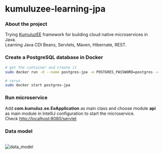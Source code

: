 # kumuluzee-learning-jpa
### About the project
Trying [KumuluzEE](https://ee.kumuluz.com/) framework for building cloud native microservices in Java.  
Learning Java CDI Beans, Servlets, Maven, Hibernate, REST.

### Create a PostgreSQL database in Docker
``` bash
# get the container and create it
sudo docker run -d --name postgres-jpa -e POSTGRES_PASSWORD=postgres -e POSTGRES_DB=nakupovalniseznami -p 5432:5432 postgres:13

# rerun
sudo docker start postgres-jpa
```

### Run microservice
Add <b>com.kumuluz.ee.EeApplication</b> as main class and choose module <b>api</b> as main module in IntelliJ configuration to start the microservice.  
Check [http://localhost:8080/servlet](http://localhost:8080/servlet)

### Data model
\
![data_model](documentation/data_model.png)